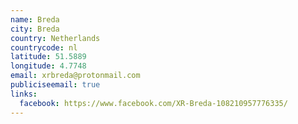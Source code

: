 ```yaml
---
name: Breda
city: Breda
country: Netherlands
countrycode: nl
latitude: 51.5889
longitude: 4.7748
email: xrbreda@protonmail.com
publiciseemail: true
links:
  facebook: https://www.facebook.com/XR-Breda-108210957776335/
---
```

